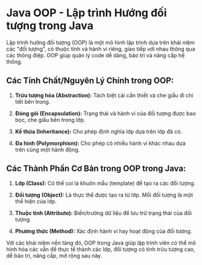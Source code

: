 # Java OOP - Lập trình Hướng đối tượng trong Java

Lập trình hướng đối tượng (OOP) là một mô hình lập trình dựa trên khái niệm các "đối tượng", có thuộc tính và hành vi riêng, giao tiếp với nhau thông qua các thông điệp. OOP giúp quản lý code dễ dàng, bảo trì và nâng cấp hệ thống.

## Các Tính Chất/Nguyên Lý Chính trong OOP:

1. **Trừu tượng hóa (Abstraction):** Tách biệt cái cần thiết và che giấu đi chi tiết bên trong.

2. **Đóng gói (Encapsulation):** Trạng thái và hành vi của đối tượng được bao bọc, che giấu bên trong lớp.

3. **Kế thừa (Inheritance):** Cho phép định nghĩa lớp dựa trên lớp đã có.

4. **Đa hình (Polymorphism):** Cho phép có nhiều hành vi khác nhau dựa trên cùng một hành động.

## Các Thành Phần Cơ Bản trong OOP trong Java:

1. **Lớp (Class):** Có thể coi là khuôn mẫu (template) để tạo ra các đối tượng.

2. **Đối tượng (Object):** Là thực thể được tạo ra từ lớp. Mỗi đối tượng là một thể hiện của lớp.

3. **Thuộc tính (Attribute):** Biến/trường dữ liệu để lưu trữ trạng thái của đối tượng.

4. **Phương thức (Method):** Xác định hành vi hay hoạt động của đối tượng.

Với các khái niệm nền tảng đó, OOP trong Java giúp lập trình viên có thể mô hình hóa các vấn đề thực tế thành các lớp, đối tượng có tính trừu tượng cao, dễ bảo trì, nâng cấp, mở rộng sau này.
